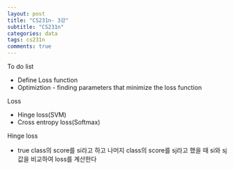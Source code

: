 ```yaml
---
layout: post
title: "CS231n- 3강"
subtitle: "CS231n"
categories: data
tags: cs231n
comments: true
---
```




To do list

- Define Loss function
- Optimiztion - finding parameters that minimize the loss function



Loss

- Hinge loss(SVM)
- Cross entropy loss(Softmax)



Hinge loss

- true class의 score를 si라고 하고 나머지 class의 score를 sj라고 했을 때 si와 sj 값을 비교하여 loss를 계산한다
